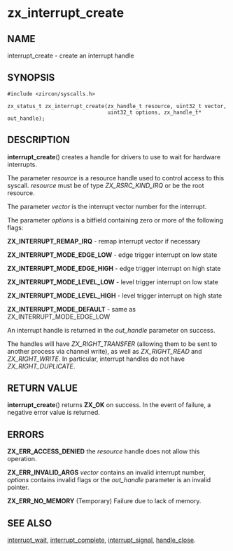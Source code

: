 # zx_interrupt_create

## NAME

interrupt_create - create an interrupt handle

## SYNOPSIS

```
#include <zircon/syscalls.h>

zx_status_t zx_interrupt_create(zx_handle_t resource, uint32_t vector,
                                uint32_t options, zx_handle_t* out_handle);

```

## DESCRIPTION

**interrupt_create**() creates a handle for drivers to use to wait for
hardware interrupts.

The parameter *resource* is a resource handle used to control access to this
syscall. *resource* must be of type *ZX_RSRC_KIND_IRQ* or be the root resource.

The parameter *vector* is the interrupt vector number for the interrupt.

The parameter *options* is a bitfield containing zero or more of the following flags:

**ZX_INTERRUPT_REMAP_IRQ** - remap interrupt vector if necessary

**ZX_INTERRUPT_MODE_EDGE_LOW** - edge trigger interrupt on low state

**ZX_INTERRUPT_MODE_EDGE_HIGH** - edge trigger interrupt on high state

**ZX_INTERRUPT_MODE_LEVEL_LOW** - level trigger interrupt on low state

**ZX_INTERRUPT_MODE_LEVEL_HIGH** - level trigger interrupt on high state

**ZX_INTERRUPT_MODE_DEFAULT** - same as ZX_INTERRUPT_MODE_EDGE_LOW

An interrupt handle is returned in the *out_handle* parameter on success.

The handles will have *ZX_RIGHT_TRANSFER* (allowing them to be sent
to another process via channel write), as well as *ZX_RIGHT_READ* and *ZX_RIGHT_WRITE*.
In particular, interrupt handles do not have *ZX_RIGHT_DUPLICATE*.

## RETURN VALUE

**interrupt_create**() returns **ZX_OK** on success. In the event
of failure, a negative error value is returned.

## ERRORS

**ZX_ERR_ACCESS_DENIED** the *resource* handle does not allow this operation.

**ZX_ERR_INVALID_ARGS**  *vector* contains an invalid interrupt number,
*options* contains invalid flags or the *out_handle* parameter is an invalid pointer.

**ZX_ERR_NO_MEMORY**  (Temporary) Failure due to lack of memory.

## SEE ALSO

[interrupt_wait](interrupt_wait.md),
[interrupt_complete](interrupt_complete.md),
[interrupt_signal](interrupt_signal.md),
[handle_close](handle_close.md).
